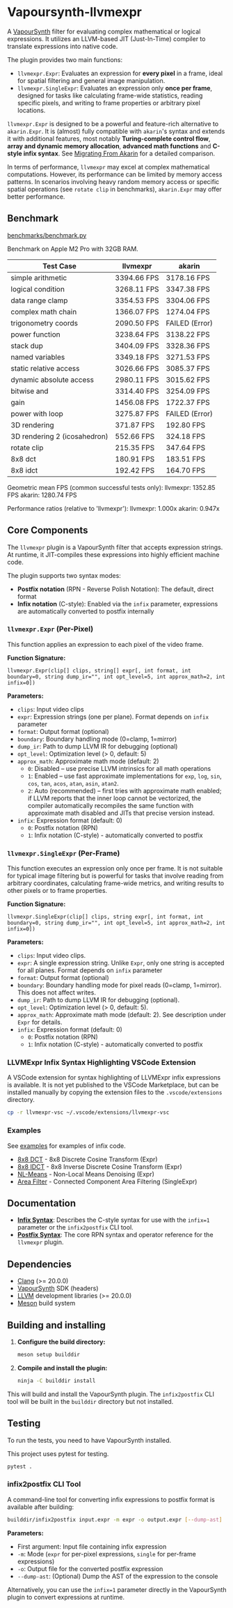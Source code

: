 # Vapoursynth-llvmexpr

A [VapourSynth](https://www.vapoursynth.com/) filter for evaluating complex mathematical or logical expressions. It utilizes an LLVM-based JIT (Just-In-Time) compiler to translate expressions into native code.

The plugin provides two main functions:
*   `llvmexpr.Expr`: Evaluates an expression for **every pixel** in a frame, ideal for spatial filtering and general image manipulation.
*   `llvmexpr.SingleExpr`: Evaluates an expression only **once per frame**, designed for tasks like calculating frame-wide statistics, reading specific pixels, and writing to frame properties or arbitrary pixel locations.

`llvmexpr.Expr` is designed to be a powerful and feature-rich alternative to `akarin.Expr`. It is (almost) fully compatible with `akarin`'s syntax and extends it with additional features, most notably **Turing-complete control flow**, **array and dynamic memory allocation**, **advanced math functions** and **C-style infix syntax**. See [Migrating From Akarin](docs/migrating_from_akarin.md) for a detailed comparison.

In terms of performance, `llvmexpr` may excel at complex mathematical computations. However, its performance can be limited by memory access patterns. In scenarios involving heavy random memory access or specific spatial operations (see `rotate clip` in benchmarks), `akarin.Expr` may offer better performance.

## Benchmark

[benchmarks/benchmark.py](benchmarks/benchmark.py)

Benchmark on Apple M2 Pro with 32GB RAM.

| Test Case                    | llvmexpr    | akarin         |
| ---------------------------- | ----------- | -------------- |
| simple arithmetic            | 3394.66 FPS | 3178.16 FPS    |
| logical condition            | 3268.11 FPS | 3347.38 FPS    |
| data range clamp             | 3354.53 FPS | 3304.06 FPS    |
| complex math chain           | 1366.07 FPS | 1274.04 FPS    |
| trigonometry coords          | 2090.50 FPS | FAILED (Error) |
| power function               | 3238.64 FPS | 3138.22 FPS    |
| stack dup                    | 3404.09 FPS | 3328.36 FPS    |
| named variables              | 3349.18 FPS | 3271.53 FPS    |
| static relative access       | 3026.66 FPS | 3085.37 FPS    |
| dynamic absolute access      | 2980.11 FPS | 3015.62 FPS    |
| bitwise and                  | 3314.40 FPS | 3254.09 FPS    |
| gain                         | 1456.08 FPS | 1722.37 FPS    |
| power with loop              | 3275.87 FPS | FAILED (Error) |
| 3D rendering                 | 371.87 FPS  | 192.80 FPS     |
| 3D rendering 2 (icosahedron) | 552.66 FPS  | 324.18 FPS     |
| rotate clip                  | 215.35 FPS  | 347.64 FPS     |
| 8x8 dct                      | 180.91 FPS  | 183.51 FPS     |
| 8x8 idct                     | 192.42 FPS  | 164.70 FPS     |

Geometric mean FPS (common successful tests only):
  llvmexpr: 1352.85 FPS
  akarin: 1280.74 FPS

Performance ratios (relative to 'llvmexpr'): 
  llvmexpr: 1.000x
  akarin: 0.947x

## Core Components

The `llvmexpr` plugin is a VapourSynth filter that accepts expression strings. At runtime, it JIT-compiles these expressions into highly efficient machine code.

The plugin supports two syntax modes:
- **Postfix notation** (RPN - Reverse Polish Notation): The default, direct format
- **Infix notation** (C-style): Enabled via the `infix` parameter, expressions are automatically converted to postfix internally

### `llvmexpr.Expr` (Per-Pixel)

This function applies an expression to each pixel of the video frame.

**Function Signature:**
```
llvmexpr.Expr(clip[] clips, string[] expr[, int format, int boundary=0, string dump_ir="", int opt_level=5, int approx_math=2, int infix=0])
```

**Parameters:**
- `clips`: Input video clips
- `expr`: Expression strings (one per plane). Format depends on `infix` parameter
- `format`: Output format (optional)
- `boundary`: Boundary handling mode (0=clamp, 1=mirror)
- `dump_ir`: Path to dump LLVM IR for debugging (optional)
- `opt_level`: Optimization level (> 0, default: 5)
- `approx_math`: Approximate math mode (default: 2)
  - `0`: Disabled – use precise LLVM intrinsics for all math operations
  - `1`: Enabled – use fast approximate implementations for `exp`, `log`, `sin`, `cos`, `tan`, `acos`, `atan`, `asin`, `atan2`.
  - `2`: Auto (recommended) – first tries with approximate math enabled; if LLVM reports that the inner loop cannot be vectorized, the compiler automatically recompiles the same function with approximate math disabled and JITs that precise version instead.
- `infix`: Expression format (default: 0)
  - `0`: Postfix notation (RPN)
  - `1`: Infix notation (C-style) - automatically converted to postfix

### `llvmexpr.SingleExpr` (Per-Frame)

This function executes an expression only once per frame. It is not suitable for typical image filtering but is powerful for tasks that involve reading from arbitrary coordinates, calculating frame-wide metrics, and writing results to other pixels or to frame properties.

**Function Signature:**
```
llvmexpr.SingleExpr(clip[] clips, string expr[, int format, int boundary=0, string dump_ir="", int opt_level=5, int approx_math=2, int infix=0])
```

**Parameters:**
- `clips`: Input video clips.
- `expr`: A single expression string. Unlike `Expr`, only one string is accepted for all planes. Format depends on `infix` parameter
- `format`: Output format (optional)
- `boundary`: Boundary handling mode for pixel reads (0=clamp, 1=mirror). This does not affect writes.
- `dump_ir`: Path to dump LLVM IR for debugging (optional).
- `opt_level`: Optimization level (> 0, default: 5).
- `approx_math`: Approximate math mode (default: 2). See description under `Expr` for details.
- `infix`: Expression format (default: 0)
  - `0`: Postfix notation (RPN)
  - `1`: Infix notation (C-style) - automatically converted to postfix

### LLVMExpr Infix Syntax Highlighting VSCode Extension

A VSCode extension for syntax highlighting of LLVMExpr infix expressions is available. It is not yet published to the VSCode Marketplace, but can be installed manually by copying the extension files to the `.vscode/extensions` directory.

```bash
cp -r llvmexpr-vsc ~/.vscode/extensions/llvmexpr-vsc
```

### Examples

See [examples](examples) for examples of infix code.

- [8x8 DCT](examples/8x8dct.expr) - 8x8 Discrete Cosine Transform (Expr)
- [8x8 IDCT](examples/8x8idct.expr) - 8x8 Inverse Discrete Cosine Transform (Expr)
- [NL-Means](examples/nl-means.expr) - Non-Local Means Denoising (Expr)
- [Area Filter](examples/area_filter.expr) - Connected Component Area Filtering (SingleExpr)

## Documentation

*   **[Infix Syntax](docs/infix.md)**: Describes the C-style syntax for use with the `infix=1` parameter or the `infix2postfix` CLI tool.
*   **[Postfix Syntax](docs/postfix.md)**: The core RPN syntax and operator reference for the `llvmexpr` plugin.

## Dependencies

*   [Clang](https://clang.llvm.org/) (>= 20.0.0)
*   [VapourSynth](https://www.vapoursynth.com/) SDK (headers)
*   [LLVM](https://llvm.org/) development libraries (>= 20.0.0)
*   [Meson](https://mesonbuild.com/) build system

## Building and installing

1.  **Configure the build directory:**
    ```sh
    meson setup builddir
    ```

2.  **Compile and install the plugin:**
    ```sh
    ninja -C builddir install
    ```

This will build and install the VapourSynth plugin. The `infix2postfix` CLI tool will be built in the `builddir` directory but not installed.

## Testing

To run the tests, you need to have VapourSynth installed.

This project uses pytest for testing.

```sh
pytest .
```

### infix2postfix CLI Tool

A command-line tool for converting infix expressions to postfix format is available after building:

```sh
builddir/infix2postfix input.expr -m expr -o output.expr [--dump-ast]
```

**Parameters:**
- First argument: Input file containing infix expression
- `-m`: Mode (`expr` for per-pixel expressions, `single` for per-frame expressions)
- `-o`: Output file for the converted postfix expression
- `--dump-ast`: (Optional) Dump the AST of the expression to the console

Alternatively, you can use the `infix=1` parameter directly in the VapourSynth plugin to convert expressions at runtime.